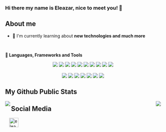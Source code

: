 ### Hi there my name is Eleazar, nice to meet you! 👋

## About me

- 🌱 I'm currently learning about **new technologies and much more**

<!--
**yolitzr/yolitzr** is a ✨ _special_ ✨ repository because its `README.md` (this file) appears on your GitHub profile.
- 👯 I’m looking to collaborate on ...
- 🤔 I’m looking for help with ...
- 💬 Ask me about ...
- 📫 How to reach me: ...
- 😄 Pronouns: ...
- ⚡ Fun fact: ...
- -->
 
</br>

**🔭 Languages, Frameworks and Tools**

<p align="center">
<img src="https://img.shields.io/badge/-HTML-E34F26?style=flat&logo=HTML5&logoColor=white"> 
<img src="https://img.shields.io/badge/-CSS-1572B6?style=flat&logo=css3&logoColor=white"> 
<img src="https://img.shields.io/badge/-JavaScript-F7DF1E?style=flat&logo=javascript&logoColor=white"> 
<img src="https://img.shields.io/badge/-Bootstrap-563D7C?style=flat&logo=bootstrap&logoColor=white"> 
 <img src="https://img.shields.io/badge/-Tailwind%20CSS-38B2AC?style=flat&logo=tailwind-css&logoColor=white"> <img src="https://img.shields.io/badge/-Angular%20JS-E23237?style=flat&logo=angular&logoColor=white"> 
 <img src="https://img.shields.io/badge/-React%20JS-61DAFB?style=flat&logo=react&logoColor=white"> 
 <img src="https://img.shields.io/badge/-Vue%20JS-4FC08D?style=flat&logo=vue.js&logoColor=white"> 
 <img src="https://img.shields.io/badge/-Webpack-8DD6F9?style=flat&logo=webpack&logoColor=white"> 
 <img src="https://img.shields.io/badge/-Wordpress-21759B?style=flat&logo=wordpress&logoColor=white"> 
</br>
</br>
<img src="https://img.shields.io/badge/-Sublime%20Text-FF9800?style=flat&logo=sublime-text&logoColor=white"> 
<img src="https://img.shields.io/badge/-Git-F05032?style=flat&logo=git&logoColor=white"> 
<img src="https://img.shields.io/badge/-Github-181717?style=flat&logo=github&logoColor=white"> 
<img src="https://img.shields.io/badge/-GitKraken-179287?style=flat&logo=gitkraken&logoColor=white"> 
<img src="https://img.shields.io/badge/-npm-CB3837?style=flat&logo=npm&logoColor=white"> 
<img src="https://img.shields.io/badge/-Visual%20Studio%20Code-007ACC?style=flat&logo=visual-studio-code&logoColor=white"> 
<img src="https://img.shields.io/badge/-yarn-2C8EBB?style=flat&logo=yarn&logoColor=white">
</p>

## My Github Public Stats
<p align="center">
  <img align="left" src = "https://github-readme-stats.vercel.app/api?username=eleazarpin&show_icons=true&title_color=E88795&icon_color=FF33FF&text_color=D6BCD5&bg_color=151515">
  <img align="right" src="https://github-readme-stats.vercel.app/api/top-langs/?username=eleazarpin&show_icons=true&title_color=E88795&icon_color=FF33FF&text_color=D6BCD5&bg_color=151515" />
</p>

## Social Media
<a style="margin: 0 0.8rem; outline: none;" href="https://www.linkedin.com/in/eleazar-pin-etchave-24a93b138/" target="blank"><img src="./assets/social-media/linkedin.svg" alt="eleazar pin etchave" width="30" /></a>
